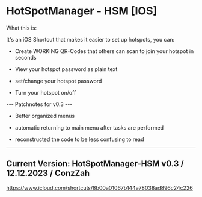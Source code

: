 # HotSpotManager - HSM [IOS]

What this is:

It's an iOS Shortcut that makes it easier to set up hotspots, you can:

- Create WORKING QR-Codes that others can scan to join your hotspot in seconds

- View your hotspot password as plain text
  
- set/change your hotspot password
  
- Turn your hotspot on/off



--- Patchnotes for v0.3 ---

- Better organized menus 

- automatic returning to 
main menu after tasks are performed

- reconstructed the code 
to be less confusing to read
  
--------------------
Current Version:
HotSpotManager-HSM
v0.3 /
12.12.2023 /
ConzZah
--------------------
https://www.icloud.com/shortcuts/8b00a01067b144a78038ad896c24c226

